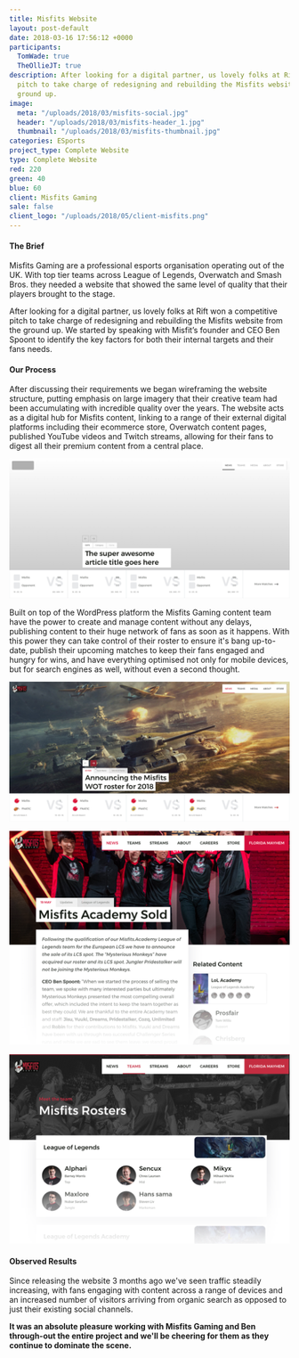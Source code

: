 ```yaml
---
title: Misfits Website
layout: post-default
date: 2018-03-16 17:56:12 +0000
participants:
  TomWade: true
  TheOllieJT: true
description: After looking for a digital partner, us lovely folks at Rift won a competitive
  pitch to take charge of redesigning and rebuilding the Misfits website from the
  ground up.
image:
  meta: "/uploads/2018/03/misfits-social.jpg"
  header: "/uploads/2018/03/misfits-header_1.jpg"
  thumbnail: "/uploads/2018/03/misfits-thumbnail.jpg"
categories: ESports
project_type: Complete Website
type: Complete Website
red: 220
green: 40
blue: 60
client: Misfits Gaming
sale: false
client_logo: "/uploads/2018/05/client-misfits.png"
---
```

#### The Brief

Misfits Gaming are a professional esports organisation operating out of the UK. With top tier teams across League of Legends, Overwatch and Smash Bros. they needed a website that showed the same level of quality that their players brought to the stage.

After looking for a digital partner, us lovely folks at Rift won a competitive pitch to take charge of redesigning and rebuilding the Misfits website from the ground up. We started by speaking with Misfit’s founder and CEO Ben Spoont to identify the key factors for both their internal targets and their fans needs.

#### Our Process

After discussing their requirements we began wireframing the website structure, putting emphasis on large imagery that their creative team had been accumulating with incredible quality over the years. The website acts as a digital hub for Misfits content, linking to a range of their external digital platforms including their ecommerce store, Overwatch content pages, published YouTube videos and Twitch streams, allowing for their fans to digest all their premium content from a central place.

![Misfits Homepage Wireframe](/uploads/2018/05/misfits-wireframe.jpg "Homepage Wireframe")

Built on top of the WordPress platform the Misfits Gaming content team have the power to create and manage content without any delays, publishing content to their huge network of fans as soon as it happens. With this power they can take control of their roster to ensure it's bang up-to-date, publish their upcoming matches to keep their fans engaged and hungry for wins, and have everything optimised not only for mobile devices, but for search engines as well, without even a second thought.

![Misfits Homepage](/uploads/2018/05/misfits-header.jpg "Homepage")

![Misfits Article Page](/uploads/2018/05/misfits-article.png "Article Page")

![Misfits Team Roster Page](/uploads/2018/05/misfits-teampage.png "Misfits Team Page")

#### Observed Results

Since releasing the website 3 months ago we've seen traffic steadily increasing, with fans engaging with content across a range of devices and an increased number of visitors arriving from organic search as opposed to just their existing social channels.

**It was an absolute pleasure working with Misfits Gaming and Ben through-out the entire project and we'll be cheering for them as they continue to dominate the scene.**